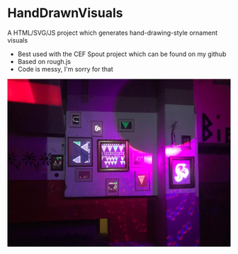 # HandDrawnVisuals

A HTML/SVG/JS project which generates hand-drawing-style ornament visuals

* Best used with the CEF Spout project which can be found on my github
* Based on rough.js
* Code is messy, I'm sorry for that

![A sample of how this can be used in a real setting:](https://github.com/fg-uulm/HandDrawnVisuals/blob/master/example.jpg)


